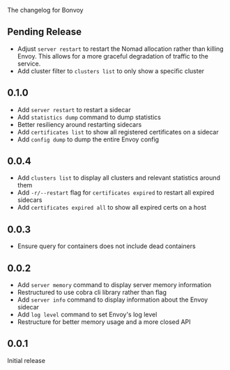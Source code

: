 The changelog for Bonvoy

## Pending Release

* Adjust `server restart` to restart the Nomad allocation rather than killing Envoy.
  This allows for a more graceful degradation of traffic to the service.
* Add cluster filter to `clusters list` to only show a specific cluster

## 0.1.0

* Add `server restart` to restart a sidecar
* Add `statistics dump` command to dump statistics
* Better resiliency around restarting sidecars
* Add `certificates list` to show all registered certificates on a sidecar
* Add `config dump` to dump the entire Envoy config

## 0.0.4

* Add `clusters list` to display all clusters and relevant statistics around them
* Add `-r/--restart` flag for `certificates expired` to restart all expired sidecars
* Add `certificates expired all` to show all expired certs on a host

## 0.0.3

* Ensure query for containers does not include dead containers

## 0.0.2

* Add `server memory` command to display server memory information
* Restructured to use cobra cli library rather than flag
* Add `server info` command to display information about the Envoy sidecar
* Add `log level` command to set Envoy's log level
* Restructure for better memory usage and a more closed API

## 0.0.1

Initial release